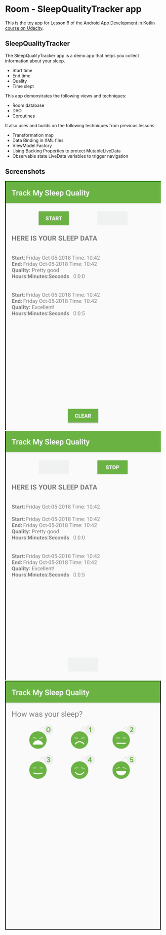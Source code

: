 # Room - SleepQualityTracker app

This is the toy app for Lesson 6 of the [Android App Development in Kotlin course on Udacity](https://learn.udacity.com/courses/ud9012/lessons/b6919aa8-e3cc-47b8-83d7-1e004d201b34/concepts/82855daf-91ad-46bb-80d3-a32a88032ddc).

## SleepQualityTracker

The SleepQualityTracker app is a demo app that helps you collect information about your sleep. 
* Start time
* End time
* Quality
* Time slept

This app demonstrates the following views and techniques:
* Room database
* DAO
* Coroutines

It also uses and builds on the following techniques from previous lessons:
* Transformation map
* Data Binding in XML files
* ViewModel Factory
* Using Backing Properties to protect MutableLiveData
* Observable state LiveData variables to trigger navigation

## Screenshots

![Screenshot1](screenshots/sleep_quality_tracker_start.png)
![Screenshot2](screenshots/sleep_quality_tracker_stop.png)
![Screenshot3](screenshots/sleep_quality_tracker_quality.png)

